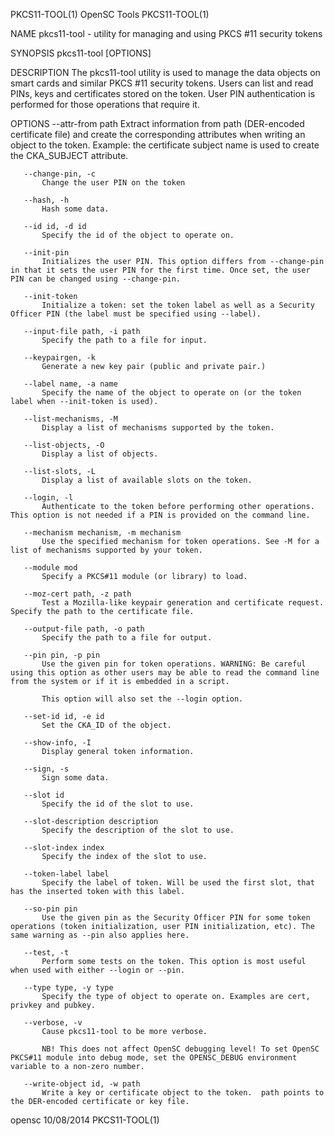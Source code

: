 PKCS11-TOOL(1)                                                                                   OpenSC Tools                                                                                  PKCS11-TOOL(1)



NAME
       pkcs11-tool - utility for managing and using PKCS #11 security tokens

SYNOPSIS
       pkcs11-tool [OPTIONS]

DESCRIPTION
       The pkcs11-tool utility is used to manage the data objects on smart cards and similar PKCS #11 security tokens. Users can list and read PINs, keys and certificates stored on the token. User PIN
       authentication is performed for those operations that require it.

OPTIONS
       --attr-from path
           Extract information from path (DER-encoded certificate file) and create the corresponding attributes when writing an object to the token. Example: the certificate subject name is used to create
           the CKA_SUBJECT attribute.

       --change-pin, -c
           Change the user PIN on the token

       --hash, -h
           Hash some data.

       --id id, -d id
           Specify the id of the object to operate on.

       --init-pin
           Initializes the user PIN. This option differs from --change-pin in that it sets the user PIN for the first time. Once set, the user PIN can be changed using --change-pin.

       --init-token
           Initialize a token: set the token label as well as a Security Officer PIN (the label must be specified using --label).

       --input-file path, -i path
           Specify the path to a file for input.

       --keypairgen, -k
           Generate a new key pair (public and private pair.)

       --label name, -a name
           Specify the name of the object to operate on (or the token label when --init-token is used).

       --list-mechanisms, -M
           Display a list of mechanisms supported by the token.

       --list-objects, -O
           Display a list of objects.

       --list-slots, -L
           Display a list of available slots on the token.

       --login, -l
           Authenticate to the token before performing other operations. This option is not needed if a PIN is provided on the command line.

       --mechanism mechanism, -m mechanism
           Use the specified mechanism for token operations. See -M for a list of mechanisms supported by your token.

       --module mod
           Specify a PKCS#11 module (or library) to load.

       --moz-cert path, -z path
           Test a Mozilla-like keypair generation and certificate request. Specify the path to the certificate file.

       --output-file path, -o path
           Specify the path to a file for output.

       --pin pin, -p pin
           Use the given pin for token operations. WARNING: Be careful using this option as other users may be able to read the command line from the system or if it is embedded in a script.

           This option will also set the --login option.

       --set-id id, -e id
           Set the CKA_ID of the object.

       --show-info, -I
           Display general token information.

       --sign, -s
           Sign some data.

       --slot id
           Specify the id of the slot to use.

       --slot-description description
           Specify the description of the slot to use.

       --slot-index index
           Specify the index of the slot to use.

       --token-label label
           Specify the label of token. Will be used the first slot, that has the inserted token with this label.

       --so-pin pin
           Use the given pin as the Security Officer PIN for some token operations (token initialization, user PIN initialization, etc). The same warning as --pin also applies here.

       --test, -t
           Perform some tests on the token. This option is most useful when used with either --login or --pin.

       --type type, -y type
           Specify the type of object to operate on. Examples are cert, privkey and pubkey.

       --verbose, -v
           Cause pkcs11-tool to be more verbose.

           NB! This does not affect OpenSC debugging level! To set OpenSC PKCS#11 module into debug mode, set the OPENSC_DEBUG environment variable to a non-zero number.

       --write-object id, -w path
           Write a key or certificate object to the token.  path points to the DER-encoded certificate or key file.



opensc                                                                                            10/08/2014                                                                                   PKCS11-TOOL(1)
